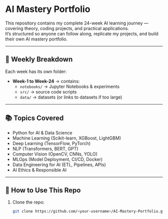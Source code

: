 # AI Mastery Portfolio

This repository contains my complete 24-week AI learning journey — covering theory, coding projects, and practical applications.  
It’s structured so anyone can follow along, replicate my projects, and build their own AI mastery portfolio.

---

## 📅 Weekly Breakdown
Each week has its own folder:
- **Week-1 to Week-24** → contains:
  - `notebooks/` → Jupyter Notebooks & experiments
  - `src/` → source code scripts
  - `data/` → datasets (or links to datasets if too large)

---

## 📚 Topics Covered
- Python for AI & Data Science
- Machine Learning (Scikit-learn, XGBoost, LightGBM)
- Deep Learning (TensorFlow, PyTorch)
- NLP (Transformers, BERT, GPT)
- Computer Vision (OpenCV, CNNs, YOLO)
- MLOps (Model Deployment, CI/CD, Docker)
- Data Engineering for AI (ETL, Pipelines, APIs)
- AI Ethics & Responsible AI

---

## 🚀 How to Use This Repo
1. Clone the repo:
   ```bash
   git clone https://github.com/<your-username>/AI-Mastery-Portfolio.git
   